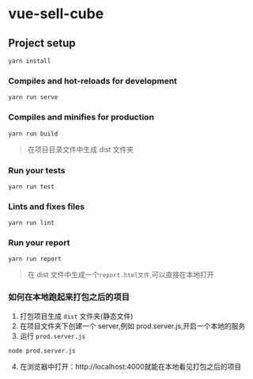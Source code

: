 # vue-sell-cube

## Project setup

```
yarn install
```

### Compiles and hot-reloads for development

```
yarn run serve
```

### Compiles and minifies for production

```
yarn run build
```

> 在项目目录文件中生成 dist 文件夹

### Run your tests

```
yarn run test
```

### Lints and fixes files

```
yarn run lint
```

### Run your report

```
yarn run report
```

> 在 dist 文件中生成一个`report.html文件`,可以直接在本地打开

### 如何在本地跑起来打包之后的项目

1. 打包项目生成 `dist` 文件夹(静态文件)
2. 在项目文件夹下创建一个 server,例如 prod.server.js,开启一个本地的服务
3. 运行 `prod.server.js`

```
node prod.server.js
```

4. 在浏览器中打开：http://localhost:4000就能在本地看见打包之后的项目
